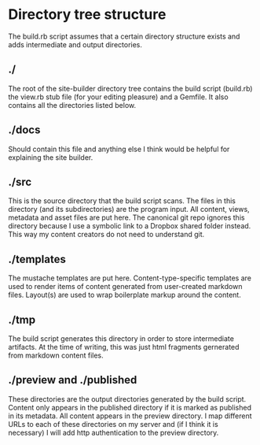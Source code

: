 # Directory tree structure

The build.rb script assumes that a certain directory structure exists and adds intermediate and output directories.

## ./

The root of the site-builder directory tree contains the build script (build.rb) the view.rb stub file (for your editing pleasure) and a Gemfile. It also contains all the directories listed below.

## ./docs

Should contain this file and anything else I think would be helpful for explaining the site builder.

## ./src

This is the source directory that the build script scans. The files in this directory (and its subdirectories) are the program input. All content, views, metadata and asset files are put here. The canonical git repo ignores this directory because I use a symbolic link to a Dropbox shared folder instead. This way my content creators do not need to understand git.

## ./templates

The mustache templates are put here. Content-type-specific templates are used to render items of content generated from user-created markdown files. Layout(s) are used to wrap boilerplate markup around the content.

## ./tmp

The build script generates this directory in order to store intermediate artifacts. At the time of writing, this was just html fragments gernerated from markdown content files.

## ./preview  and  ./published

These directories are the output directories generated by the build script. Content only appears in the published directory if it is marked as published in its metadata. All content appears in the preview directory. I map different URLs to each of these directories on my server and (if I think it is necessary) I will add http authentication to the preview directory.
